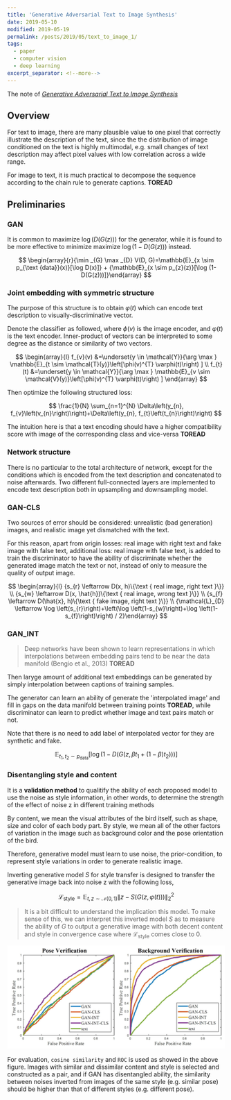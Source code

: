 ```yaml
---
title: 'Generative Adversarial Text to Image Synthesis'
date: 2019-05-10
modified: 2019-05-19
permalink: /posts/2019/05/text_to_image_1/
tags:
  - paper
  - computer vision
  - deep learning
excerpt_separator: <!--more-->
---
```


The note of [*Generative Adversarial Text to Image Synthesis*](https://arxiv.org/pdf/1605.05396)

<!--more-->

## Overview

For text to image, there are many plausible value to one pixel that correctly illustrate the description of the text, since the the distribution of image conditioned on the text is highly multimodal, e.g. small changes of text description may affect pixel values with low correlation across a wide range.  

For image to text, it is much practical to decompose the sequence according to the chain rule to generate captions. **TOREAD**

## Preliminaries

### GAN

It is common to maximize $\log (D(G(z)))$ for the generator, while it is found to be more effective to minimize maximize $\log (1-D(G(z)))$ instead.

$$
\begin{array}{r}{\min _{G} \max _{D} V(D, G)=\mathbb{E}_{x \sim p_{\text {data}}(x)}[\log D(x)]} + {\mathbb{E}_{x \sim p_{z}(z)}[\log (1-D(G(z)))]}\end{array}
$$

### Joint embedding with symmetric structure

The purpose of this structure is to obtain $\varphi(t)$ which can encode text description to visually-discriminative vector.

Denote the classifier as followed, where $\phi(v)$ is the image encoder, and $\varphi(t)$ is the text encoder. Inner-product of vectors can be interpreted to some degree as the distance or similarity of two vectors.


$$
\begin{array}{l} f_{v}(v) &=\underset{y \in \mathcal{Y}}{\arg \max } \mathbb{E}_{t \sim \mathcal{T}(y)}\left[\phi(v)^{T} \varphi(t)\right) ] \\ f_{t}(t) &=\underset{y \in \mathcal{Y}}{\arg \max } \mathbb{E}_{v \sim \mathcal{V}(y)}\left[\phi(v)^{T} \varphi(t)\right) ] \end{array}
$$


Then optimize the following structured loss:

$$
\frac{1}{N} \sum_{n=1}^{N} \Delta\left(y_{n}, f_{v}\left(v_{n}\right)\right)+\Delta\left(y_{n}, f_{t}\left(t_{n}\right)\right)
$$

The intuition here is that a text encoding should have a higher compatibility score with image of the corresponding class and vice-versa **TOREAD**

### Network structure

There is no particular to the total architecture of network, except for the conditions which is encoded from the text description and concatenated to noise afterwards. Two different full-connected layers are implemented to encode text description both in upsampling and downsampling model. 

### GAN-CLS

Two sources of error should be considered: unrealistic (bad generation) images, and realistic image yet dismatched with the text.

For this reason, apart from origin losses: real image with right text and fake image with false text, additional loss: real image with false text, is added to train the discriminator to have the ability of discriminate whether the generated image match the text or not, instead of only to measure the quality of output image.

$$
\begin{array}{l} {s_{r} \leftarrow D(x, h)\{\text { real image, right text }\}} \\ {s_{w} \leftarrow D(x, \hat{h})\{\text { real image, wrong text }\}} \\ {s_{f} \leftarrow D(\hat{x}, h)\{\text { fake image, right text }\}} \\ {\mathcal{L}_{D} \leftarrow \log \left(s_{r}\right)+\left(\log \left(1-s_{w}\right)+\log \left(1-s_{f}\right)\right) / 2}\end{array}
$$

### GAN_INT

> Deep networks have been shown to learn representations in which interpolations between embedding pairs tend to
be near the data manifold  (Bengio et al., 2013) **TOREAD**

Then laryge amount of additional text embeddings can be generated by simply interpolation between captions of training samples.

The generator can learn an ability of generate the 'interpolated image' and fill in gaps on the data manifold between training points **TOREAD**, while discriminator can learn to predict whether image and text pairs match or not.

Note that there is no need to add label of interpolated vector for they are synthetic and fake.

$$
\mathbb{E}_{t_{1}, t_{2} \sim p_{\text {data}}}\left[\log \left(1-D\left(G\left(z, \beta t_{1}+(1-\beta) t_{2}\right)\right)\right)\right]
$$

### Disentangling style and content

It is a **validation method** to qualitify the ability of each proposed model to use the noise as style information, in other words, to determine the strength of the effect of noise z in different training methods

By content, we mean the visual attributes of the bird itself, such as shape, size and color of each body part. By style, we mean all of the other factors of variation in the image such as background color and the pose orientation of the bird.

Therefore, generative model must learn to use noise, the prior-condition, to represent style variations in order to generate realistic image.

Inverting generative model $S$ for style transfer is designed to transfer the generative image back into noise z with the following loss,

$$
\mathcal{L}_{\text {style}}=\mathbb{E}_{t, z \sim \mathcal{N}(0,1)}\|z-S(G(z, \varphi(t)))\|_{2}^{2}
$$

> It is a bit difficult to understand the implication this model. To make sense of this, we can interpret this inverted model $S$ as to measure the ability of $G$ to output a generative image with both decent content and style in convergence case where $\mathcal{L}_{\text {style}}$ comes close to 0.

![ROC_curve](/assets/images/2019/05/text_to_image_1/ROC_curve.png)

For evaluation, `cosine similarity` and `ROC` is used as showed in the above figure. Images with similar and dissimilar content and style is selected and constructed as a pair, and if GAN has disentangled ability, the similarity between noises inverted from images of the same style (e.g. similar pose) should be higher than that of different styles (e.g. different pose).